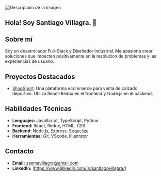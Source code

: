 ![Descripción de la Imagen](https://github.com/SantiagoVillagra/imagenReadMe/raw/main/Portada.jpg)

## Hola! Soy Santiago Villagra. 👋


## Sobre mí
Soy un desarrollador Full-Stack  y Diseñador Industrial. Me apasiona crear soluciones que impacten positivamente en la resolucion de problemas y  las experiencias de usuario.
## Proyectos Destacados
- [ShopSport](https://pf-henry-trabajofinal.vercel.app/): Una plataforma ecommerce para venta de calzado deportivo. Utiliza React-Redux en el frontend y Node.js en el backend.


## Habilidades Técnicas
- **Lenguajes:** JavaScript, TypeScript, Python
- **Frontend:** React, Redux, HTML, CSS
- **Backend:** Node.js, Express, Sequelize
- **Herramientas:** Git, VScode, Illustrator

## Contacto
- **Email:** sanmavillagra@gmail.com
- **LinkedIn:** (https://www.linkedin.com/in/santiagovillagra/)



